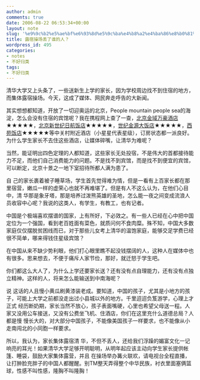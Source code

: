 ```yaml
---
author: admin
comments: true
date: 2006-08-22 06:53:34+00:00
layout: note
slug: '%e9%9c%b2%e5%ae%bf%e6%93%8d%e5%9c%ba%e4%b8%a2%e4%ba%86%e8%b0%81%e7%9a%84%e4%ba%ba%ef%bc%9f'
title: 露宿操场丢了谁的人？
wordpress_id: 495
categories:
- notes
- 不好归类
tags:
- 不好归类
---
```


清华大学又上头条了，一些送新生上学的家长，因为学校周边找不到住宿的地方，而集体露宿操场。今天，这成了媒体、网民奔走呼告的大新闻。

其实想想都知道，开放了一切迎奥运的北京，People mountain people sea的海淀，怎么会没有住宿的宾馆呢？我在携程网上查了一查，[北京金域万豪酒店](http://www.ctrip.com/supermarket/Hotel/hotel.asp?hotel=17840&StartDate=2006-8-22&DepDate=2006-8-23)★★★★★，[北京新世纪日航饭店](http://www.ctrip.com/supermarket/Hotel/hotel.asp?hotel=9&StartDate=2006-8-22&DepDate=2006-8-23)★★★★★，[世纪金源大饭店](http://www.ctrip.com/supermarket/Hotel/hotel.asp?hotel=19111&StartDate=2006-8-22&DepDate=2006-8-23)★★★★★，[西苑饭店](http://www.ctrip.com/supermarket/Hotel/hotel.asp?hotel=28&StartDate=2006-8-22&DepDate=2006-8-23)★★★★★等中关村附近酒店（小星星代表星级），订房状态都一派良好。为什么学生家长不去住这些酒店，让媒体碎嘴，让清华为难呢？

当然，能证明出四色定理的人都知道，这些家长无处投宿，不是伟大的首都接待能力不足，而他们自己消费能力的问题。不是找不到宾馆，而是找不到便宜的宾馆，可以断定，北京十景之一地下室招待所都人满为患了。

自 己的家长裹着被子睡草场，学生首先觉得难为情，但是一看有上百家长都在那里宿营，嫩瓜一样的虚荣心也就不再难堪了。但是有人不这么认为，在他们心目中，清 华那是象牙塔，那是培养过泼熊英雄的圣地，怎么能一夜之间变成流浪人员收容中心呢？我说的这类人，有学生，有教工，也有记者。

中国是个极端喜欢摆谱的国家，上有所好，下必效之。有一些人已经在心中把中国定位为一个强国，看到老百姓面有菜色，就质问何不食肉糜。殊不知，中国大多数家庭仅仅摆脱贫困线而已，对于那些儿女考上清华的温饱家庭，能够交足学费已经很不简单，哪来得钱住星级宾馆？

在中国从来不缺少势利眼，他们打心眼里瞧不起没钱摆阔的人，这种人在媒体中也有很多。思来想去，不便于痛斥人家节俭，那好，就迁怒于学生吧。

你们都这么大人了，为什么上学还要家长送？还有没有点自理能力，还有没有点独立精神。这样的人，将来怎么能输送到中南海呢？

说 这话的人且慢小黄瓜刷黄漆装老成。要知道，中国的孩子，尤其是小地方的孩子，可能上大学之前都没走出过小县城以外的地方。千里迢迢负笈游学，心理上才正式 经历断奶期，家长当然不放心，孩子表面嘴硬，心里也希望父母送一程。人家又没用公车接送，又没有公费坐飞机、住酒店，你们在这里充什么道德总局？人都是慢 慢长大的，对大部分中国孩子，不能像美国孩子一样要求，也不能像从小走南闯北的小同胞一样要求。

所以，我认为，家长集体露宿清 华，不但不丢人，还给我们浮躁的媚富文化一记响亮的耳光！如果清华大学足够开明聪明，从明年起应该主动向学生家长提供帐篷、睡袋，鼓励大家集体露营，并且 在操场举办篝火联欢，请电视台全程直播，让打肿脸充胖子的中国人都醒醒。别TM整天弄得整个中华民族，衬衣里面塞俩篮球，性感不叫性感，隆胸不叫隆胸！
